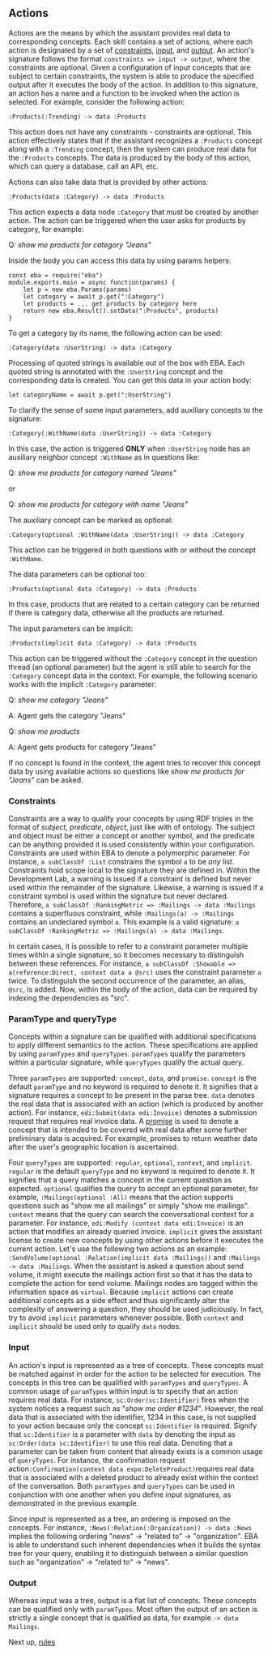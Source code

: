 ## Actions

Actions are the means by which the assistant provides real data to corresponding concepts. Each skill contains a set of actions, where each action is designated by a set of [constraints](#constraints), [input](#input), and [output](#output). An action's signature follows the format `constraints => input -> output`, where the constraints are optional. Given a configuration of input concepts that are subject to certain constraints, the system is able to produce the specified output after it executes the body of the action. In addition to this signature, an action has a name and a function to be invoked when the action is selected. For example, consider the following action:

```
:Products(:Trending) -> data :Products
```

This action does not have any constraints - constraints are optional. This action effectively states that if the assistant recognizes a `:Products` concept along with a `:Trending` concept, then the system can produce real data for the `:Products` concepts. The data is produced by the body of this action, which can query a database, call an API, etc.

Actions can also take data that is provided by other actions:

```
:Products(data :Category) -> data :Products
```

This action expects a data node `:Category` that must be created by another action. The action can be triggered when the user asks for products by category, for example:

Q: _show me products for category "Jeans"_

Inside the body you can access this data by using params helpers:

```
const eba = require("eba")
module.exports.main = async function(params) {
	let p = new eba.Params(params)
	let category = await p.get(":Category")
	let products = ... get products by category here
	return new eba.Result().setData(":Products", products)
}
```

To get a category by its name, the following action can be used:

```
:Category(data :UserString) -> data :Category
```

Processing of quoted strings is available out of the box with EBA. Each quoted string is annotated with the `:UserString` concept and the corresponding data is created. You can get this data in your action body:

```
let categoryName = await p.get(":UserString")
```

To clarify the sense of some input parameters, add auxiliary concepts to the signature:

```
:Category(:WithName(data :UserString)) -> data :Category
```

In this case, the action is triggered __ONLY__ when `:UserString` node has an auxiliary neighbor concept `:WithName` as in questions like:

Q: _show me products for category named "Jeans"_

or

Q: _show me products for category with name "Jeans"_

The auxiliary concept can be marked as optional:
```
:Category(optional :WithName(data :UserString)) -> data :Category
```

This action can be triggered in both questions with or without the concept `:WithName`.

The data parameters can be optional too:

```
:Products(optional data :Category) -> data :Products
```

In this case, products that are related to a certain category can be returned if there is category data, otherwise all the products are returned.

The input parameters can be implicit:

```
:Products(implicit data :Category) -> data :Products
```

This action can be triggered without the `:Category` concept in the question thread (an optional parameter) but the agent is still able to search for the `:Category` concept data in the context. For example, the following scenario works with the implicit `:Category` parameter:

Q: _show me category "Jeans"_

A: Agent gets the category "Jeans"

Q: _show me products_

A: Agent gets products for category "Jeans"

If no concept is found in the context, the agent tries to recover this concept data by using available actions so questions like _show me products for "Jeans"_ can be asked.

### Constraints

Constraints are a way to qualify your concepts by using RDF triples in the format of *subject*, *predicate*, *object*, just like with of ontology. The subject and object must be either a concept or another symbol, and the predicate can be anything provided it is used consistently within your configuration. Constraints are used within EBA to denote a polymorphic parameter. For instance, `a subClassOf :List` constrains the symbol `a` to be *any* list. Constraints hold scope local to the signature they are defined in. Within the Development Lab, a warning is issued if a constraint is defined but never used within the remainder of the signature. Likewise, a warning is issued if a constraint symbol is used within the signature but never declared. Therefore, `a subClassOf :RankingMetric => :Mailings -> data :Mailings` contains a superfluous constraint, while `:Mailings(a) -> :Mailings` contains an undeclared symbol `a`. This example is a valid signature: `a subClassOf :RankingMetric => :Mailings(a) -> data :Mailings`.

In certain cases, it is possible to refer to a constraint parameter multiple times within a single signature, so it becomes necessary to distinguish between these references. For instance, `a subClassOf :Showable => a(reference:Direct, context data a @src)` uses the constraint parameter `a` twice. To distinguish the second occurrence of the parameter, an alias, `@src`, is added. Now, within the body of the action, data can be required by indexing the dependencies as "src".

### ParamType and queryType

Concepts within a signature can be qualified with additional specifications to apply different semantics to the action. These specifications are applied by using `paramTypes` and `queryTypes`. `paramTypes` qualify the parameters within a particular signature, while `queryTypes` qualify the actual query.

Three `paramTypes` are supported: `concept`, `data`, and `promise`. `concept` is the default `paramType` and no keyword is required to denote it. It signifies that a signature requires a concept to be present in the parse tree. `data` denotes the real data that is associated with an action (which is produced by another action). For instance, `edi:Submit(data edi:Invoice)` denotes a submission request that requires real invoice data. A [promise](./Promises.md) is used to denote a concept that is intended to be covered with real data after some further preliminary data is acquired. For example, promises to return weather data after the user's geographic location is ascertained.

Four `queryTypes` are supported: `regular`, `optional`, `context`, and `implicit`. `regular` is the default `queryType` and no keyword is required to denote it. It signifies that a query matches a concept in the current question as expected. `optional` qualifies the query to accept an optional parameter, for example, `:Mailings(optional :All)` means that the action supports questions such as "show me all mailings" or simply "show me mailings". `context` means that the query can search the conversational context for a parameter. For instance, `edi:Modify (context data edi:Invoice)` is an action that modifies an already queried invoice. `implicit` gives the assistant license to create new concepts by using other actions before it executes the current action. Let's use the following two actions as an example: `:SendVolume(optional :Relation(implicit data :Mailings))` and  `:Mailings -> data :Mailings`. When the assistant is asked a question about send volume, it might execute the mailings action first so that it has the data to complete the action for send volume. Mailings nodes are tagged within the information space as `virtual`. Because `implicit` actions can create additional concepts as a side effect and thus significantly alter the complexity of answering a question, they should be used judiciously. In fact, try to avoid `implicit` parameters whenever possible. Both `context` and `implicit` should be used only to qualify `data` nodes.

### Input

An action's input is represented as a tree of concepts. These concepts must be matched against in order for the action to be selected for execution. The concepts in this tree can be qualified with `paramTypes` and `queryTypes`. A common usage of `paramTypes` within input is to specify that an action requires real data. For instance, `sc:Order(sc:Identifier)` fires when the system notices a request such as "*show me order #1234*". However, the real data that is associated with the identifier, 1234 in this case, is not supplied to your action because only the concept `sc:Identifier` is required. Signify that `sc:Identifier` is a parameter with `data` by denoting the input as `sc:Order(data sc:Identifier)` to use this real data. Denoting that a parameter can be taken from content that already exists is a common usage of `queryTypes`. For instance, the confirmation request action`:Confirmation(context data expo:DeleteProduct)`requires real data that is associated with a deleted product to already exist within the context of the conversation. Both `paramTypes` and `queryTypes` can be used in conjunction with one another when you define input signatures, as demonstrated in the previous example.

Since input is represented as a tree, an ordering is imposed on the concepts. For instance, `:News(:Relation(:Organization)) -> data :News` implies the following ordering "news" -> "related to" -> "organization". EBA is able to understand such inherent dependencies when it builds the syntax tree for your query, enabling it to distinguish between a similar question such as "organization" -> "related to" -> "news".

### Output

Whereas input was a tree, output is a flat list of concepts. These concepts can be qualified only with `paramTypes`. Most often the output of an action is strictly a single concept that is qualified as data, for example `-> data Mailings`.

Next up, [rules](./Rules.md)
